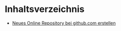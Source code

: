 # Inhaltsverzeichnis

- [Neues Online Repository bei github.com erstellen](https://webmapping.github.io/cookbook/new_online_repo)
